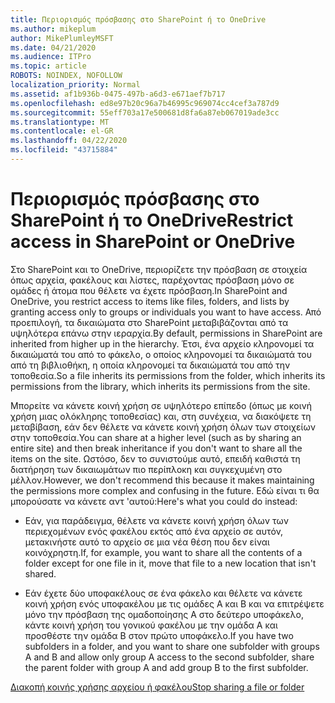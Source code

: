 ```yaml
---
title: Περιορισμός πρόσβασης στο SharePoint ή το OneDrive
ms.author: mikeplum
author: MikePlumleyMSFT
ms.date: 04/21/2020
ms.audience: ITPro
ms.topic: article
ROBOTS: NOINDEX, NOFOLLOW
localization_priority: Normal
ms.assetid: af1b936b-0475-497b-a6d3-e671aef7b717
ms.openlocfilehash: ed8e97b20c96a7b46995c969074cc4cef3a787d9
ms.sourcegitcommit: 55eff703a17e500681d8fa6a87eb067019ade3cc
ms.translationtype: MT
ms.contentlocale: el-GR
ms.lasthandoff: 04/22/2020
ms.locfileid: "43715884"
---
```

# <a name="restrict-access-in-sharepoint-or-onedrive"></a><span data-ttu-id="2ede6-102">Περιορισμός πρόσβασης στο SharePoint ή το OneDrive</span><span class="sxs-lookup"><span data-stu-id="2ede6-102">Restrict access in SharePoint or OneDrive</span></span>

<span data-ttu-id="2ede6-103">Στο SharePoint και το OneDrive, περιορίζετε την πρόσβαση σε στοιχεία όπως αρχεία, φακέλους και λίστες, παρέχοντας πρόσβαση μόνο σε ομάδες ή άτομα που θέλετε να έχετε πρόσβαση.</span><span class="sxs-lookup"><span data-stu-id="2ede6-103">In SharePoint and OneDrive, you restrict access to items like files, folders, and lists by granting access only to groups or individuals you want to have access.</span></span> <span data-ttu-id="2ede6-104">Από προεπιλογή, τα δικαιώματα στο SharePoint μεταβιβάζονται από τα υψηλότερα επάνω στην ιεραρχία.</span><span class="sxs-lookup"><span data-stu-id="2ede6-104">By default, permissions in SharePoint are inherited from higher up in the hierarchy.</span></span> <span data-ttu-id="2ede6-105">Έτσι, ένα αρχείο κληρονομεί τα δικαιώματά του από το φάκελο, ο οποίος κληρονομεί τα δικαιώματά του από τη βιβλιοθήκη, η οποία κληρονομεί τα δικαιώματά του από την τοποθεσία.</span><span class="sxs-lookup"><span data-stu-id="2ede6-105">So a file inherits its permissions from the folder, which inherits its permissions from the library, which inherits its permissions from the site.</span></span>
  
<span data-ttu-id="2ede6-106">Μπορείτε να κάνετε κοινή χρήση σε υψηλότερο επίπεδο (όπως με κοινή χρήση μιας ολόκληρης τοποθεσίας) και, στη συνέχεια, να διακόψετε τη μεταβίβαση, εάν δεν θέλετε να κάνετε κοινή χρήση όλων των στοιχείων στην τοποθεσία.</span><span class="sxs-lookup"><span data-stu-id="2ede6-106">You can share at a higher level (such as by sharing an entire site) and then break inheritance if you don't want to share all the items on the site.</span></span> <span data-ttu-id="2ede6-107">Ωστόσο, δεν το συνιστούμε αυτό, επειδή καθιστά τη διατήρηση των δικαιωμάτων πιο περίπλοκη και συγκεχυμένη στο μέλλον.</span><span class="sxs-lookup"><span data-stu-id="2ede6-107">However, we don't recommend this because it makes maintaining the permissions more complex and confusing in the future.</span></span> <span data-ttu-id="2ede6-108">Εδώ είναι τι θα μπορούσατε να κάνετε αντ 'αυτού:</span><span class="sxs-lookup"><span data-stu-id="2ede6-108">Here's what you could do instead:</span></span>
  
- <span data-ttu-id="2ede6-109">Εάν, για παράδειγμα, θέλετε να κάνετε κοινή χρήση όλων των περιεχομένων ενός φακέλου εκτός από ένα αρχείο σε αυτόν, μετακινήστε αυτό το αρχείο σε μια νέα θέση που δεν είναι κοινόχρηστη.</span><span class="sxs-lookup"><span data-stu-id="2ede6-109">If, for example, you want to share all the contents of a folder except for one file in it, move that file to a new location that isn't shared.</span></span>
    
- <span data-ttu-id="2ede6-110">Εάν έχετε δύο υποφακέλους σε ένα φάκελο και θέλετε να κάνετε κοινή χρήση ενός υποφακέλου με τις ομάδες A και B και να επιτρέψετε μόνο την πρόσβαση της ομαδοποίησης A στο δεύτερο υποφάκελο, κάντε κοινή χρήση του γονικού φακέλου με την ομάδα A και προσθέστε την ομάδα B στον πρώτο υποφάκελο.</span><span class="sxs-lookup"><span data-stu-id="2ede6-110">If you have two subfolders in a folder, and you want to share one subfolder with groups A and B and allow only group A access to the second subfolder, share the parent folder with group A and add group B to the first subfolder.</span></span>
    
[<span data-ttu-id="2ede6-111">Διακοπή κοινής χρήσης αρχείου ή φακέλου</span><span class="sxs-lookup"><span data-stu-id="2ede6-111">Stop sharing a file or folder </span></span>](https://go.microsoft.com/fwlink/?linkid=2008861)
  

